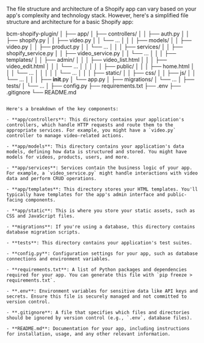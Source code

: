 The file structure and architecture of a Shopify app can vary based on your app's complexity and technology stack. However, here's a simplified file structure and architecture for a basic Shopify app:

bcm-shopify-plugin/
│
├── app/
│   ├── controllers/
│   │   ├── auth.py
│   │   ├── shopify.py
│   │   ├── video.py
│   │   └── ...
│   │
│   ├── models/
│   │   ├── video.py
│   │   ├── product.py
│   │   └── ...
│   │
│   ├── services/
│   │   ├── shopify_service.py
│   │   ├── video_service.py
│   │   └── ...
│   │
│   ├── templates/
│   │   ├── admin/
│   │   │   ├── video_list.html
│   │   │   ├── video_edit.html
│   │   │   └── ...
│   │   │
│   │   ├── public/
│   │   │   ├── home.html
│   │   │   └── ...
│   │   │
│   │   └── ...
│   │
│   ├── static/
│   │   ├── css/
│   │   ├── js/
│   │   └── ...
│   │
│   ├── __init__.py
│   └── app.py
│
├── migrations/
│   └── ...
│
├── tests/
│   └── ...
│
├── config.py
├── requirements.txt
├── .env
├── .gitignore
└── README.md
```

Here's a breakdown of the key components:

- **app/controllers**: This directory contains your application's controllers, which handle HTTP requests and route them to the appropriate services. For example, you might have a `video.py` controller to manage video-related actions.

- **app/models**: This directory contains your application's data models, defining how data is structured and stored. You might have models for videos, products, users, and more.

- **app/services**: Services contain the business logic of your app. For example, a `video_service.py` might handle interactions with video data and perform CRUD operations.

- **app/templates**: This directory stores your HTML templates. You'll typically have templates for the app's admin interface and public-facing components.

- **app/static**: This is where you store your static assets, such as CSS and JavaScript files.

- **migrations**: If you're using a database, this directory contains database migration scripts.

- **tests**: This directory contains your application's test suites.

- **config.py**: Configuration settings for your app, such as database connections and environment variables.

- **requirements.txt**: A list of Python packages and dependencies required for your app. You can generate this file with `pip freeze > requirements.txt`.

- **.env**: Environment variables for sensitive data like API keys and secrets. Ensure this file is securely managed and not committed to version control.

- **.gitignore**: A file that specifies which files and directories should be ignored by version control (e.g., `.env`, database files).

- **README.md**: Documentation for your app, including instructions for installation, usage, and any other relevant information.
